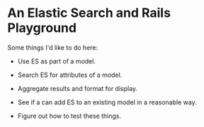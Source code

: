 # An Elastic Search and Rails Playground

Some things I'd like to do here:

* Use ES as part of a model.

* Search ES for attributes of a model.

* Aggregate results and format for display.

* See if a can add ES to an existing model in a reasonable way.

* Figure out how to test these things.
